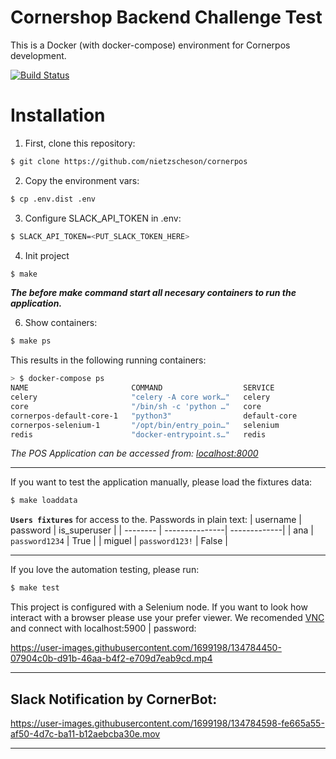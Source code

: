 Cornershop Backend Challenge Test
==============

This is a Docker (with docker-compose) environment for Cornerpos development.

[![Build Status](https://github.com/nietzscheson/cornerpos/workflows/Build/badge.svg)](https://github.com/nietzscheson/cornerpos/actions)

# Installation

1. First, clone this repository:

```bash
$ git clone https://github.com/nietzscheson/cornerpos
```

2. Copy the environment vars:

```bash
$ cp .env.dist .env
```
3. Configure SLACK_API_TOKEN in .env:

```bash
$ SLACK_API_TOKEN=<PUT_SLACK_TOKEN_HERE>
```
4. Init project
```bash
$ make
```
***The before make command start all necesary containers to run the application.***

6. Show containers:
```bash
$ make ps
```
This results in the following running containers:

```bash
> $ docker-compose ps
NAME                       COMMAND                  SERVICE             STATUS              PORTS
celery                     "celery -A core work…"   celery              running
core                       "/bin/sh -c 'python …"   core                running             0.0.0.0:8000->8000/tcp
cornerpos-default-core-1   "python3"                default-core        exited (0)
cornerpos-selenium-1       "/opt/bin/entry_poin…"   selenium            running             0.0.0.0:4444->4444/tcp, 0.0.0.0:5900->5900/tcp
redis                      "docker-entrypoint.s…"   redis               running             0.0.0.0:6379->6379/tcp
```
*The POS Application can be accessed from: [localhost:8000](http://localhost:8000)*
___

If you want to test the application manually, please load the fixtures data:
```bash
$ make loaddata
```
**`Users fixtures`** for access to the. Passwords in plain text:
| username | password       | is_superuser |
| -------- | ---------------| -------------|
| ana      | `password1234` | True         |
| miguel   | `password123!` | False        |
___
If you love the automation testing, please run:
```bash
$ make test
```
This project is configured with a Selenium node. If you want to look how interact with a browser please use your prefer viewer. We recomended [VNC](https://www.realvnc.com/es/connect/download/viewer/) and connect with localhost:5900 | password:

https://user-images.githubusercontent.com/1699198/134784450-07904c0b-d91b-46aa-b4f2-e709d7eab9cd.mp4
___
## Slack Notification by CornerBot:
https://user-images.githubusercontent.com/1699198/134784598-fe665a55-af50-4d7c-ba11-b12aebcba30e.mov
___
